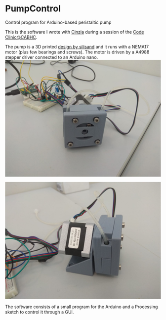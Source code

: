 # PumpControl
Control program for Arduino-based peristaltic pump

This is the software I wrote with [Cinzia](https://www.iit.it/people/cinzia-sgambato) during a session of the [Code Clinic@CABHC](https://leo-gg.github.io/CodeClinicCABHC/). 

The pump is a 3D printed [design by silisand](https://www.thingiverse.com/thing:1134817) and it runs with a NEMA17 motor (plus few bearings and screws). The motor is driven by a A4988 stepper driver connected to an Arduino nano.
![pump1](https://github.com/Leo-GG/PumpControl/blob/master/pump_glamour_shot_1.jpeg "Assembled pump")

![pump2](https://github.com/Leo-GG/PumpControl/blob/master/pump_glamour_shot_2.jpeg "Assembled pump")

The software consists of a small program for the Arduino and a Processing sketch to control it through a GUI.
